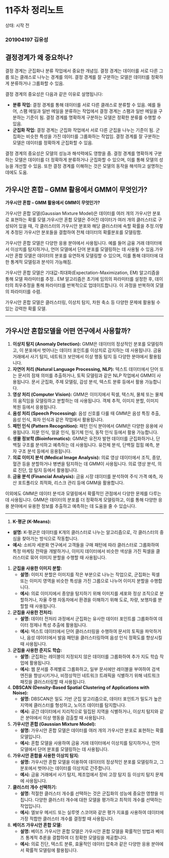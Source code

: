 # 11주차 정리노트

상태: 시작 전

### 201904197 김유성

## 결정경계가 왜 중요하나?

결정 경계는 군집화나 분류 작업에서 중요한 개념임. 결정 경계는 데이터를 서로 다른 그룹 또는 클래스로 나누는 경계를 의미. 결정 경계를 잘 구분하는 모델은 데이터를 정확하게 분류하거나 그룹화할 수 있음.

결정 경계의 중요성은 다음과 같은 이유로 설명됩니다:

- **분류 작업:** 결정 경계를 통해 데이터를 서로 다른 클래스로 분류할 수 있음. 예를 들어, 스팸 메일과 일반 메일을 분류하는 작업에서 결정 경계는 스팸과 일반 메일을 구분하는 기준이 됨. 결정 경계를 명확하게 구분하는 모델은 정확한 분류를 수행할 수 있음.
- **군집화 작업:** 결정 경계는 군집화 작업에서 서로 다른 군집을 나누는 기준이 됨. 군집화는 비슷한 특성을 가진 데이터를 그룹화하는 작업임. 결정 경계를 잘 구분하는 모델은 데이터를 정확하게 군집화할 수 있음.

결정 경계의 중요성은 모델의 성능과 해석력에도 영향을 줌. 결정 경계를 명확하게 구분하는 모델은 데이터를 더 정확하게 분류하거나 군집화할 수 있으며, 이를 통해 모델의 성능을 개선할 수 있음. 또한 결정 경계를 이해하는 것은 모델의 동작을 해석하고 설명하는 데에도 도움.

## 가우시안 혼합 – GMM 활용에서 GMM이 무엇인가?

**가우시안 혼합 – GMM 활용에서 GMM이 무엇인가?**

가우시안 혼합 모델(Gaussian Mixture Model)은 데이터를 여러 개의 가우시안 분포로 표현하는 확률 모델.가우시안 혼합 모델은 주어진 데이터가 여러 개의 클러스터로 구성되어 있을 때, 각 클러스터의 가우시안 분포와 해당 클러스터에 속할 확률을 추정.이렇게 추정된 가우시안 분포들을 결합하여 전체 데이터의 확률분포를 모델링함.

가우시안 혼합 모델은 다양한 응용 분야에서 사용됩니다. 예를 들어 금융 거래 데이터에서 이상치를 탐지하거나, 언어 모델에서 단어 분포를 모델링하는 데 사용될 수 있음.가우시안 혼합 모델은 데이터의 분포를 유연하게 모델링할 수 있으며, 이를 통해 데이터에 대한 통계적 모델링과 분석이 가능해짐.

가우시안 혼합 모델은 기대값-최대화(Expectation-Maximization, EM) 알고리즘을 통해 모델 파라미터를 추정.. EM 알고리즘은 초기에 임의의 파라미터를 설정한 후, 데이터의 최우추정을 통해 파라미터를 반복적으로 업데이트합니다. 이 과정을 반복하여 모델의 파라미터를 수렴.

가우시안 혼합 모델은 클러스터링, 이상치 탐지, 차원 축소 등 다양한 문제에 활용될 수 있는 강력한 확률 모델.

---

## 가우시안 혼합모델을 어떤 연구에서 사용할까?

1. **이상치 탐지 (Anomaly Detection):** GMM은 데이터의 정상적인 분포를 모델링하고, 이 분포에서 벗어나는 데이터 포인트를 이상치로 감지하는 데 사용됩니다. 금융 거래에서 사기 탐지, 네트워크 보안에서 이상 행동 탐지 등 다양한 분야에서 활용됩니다.
2. **자연어 처리 (Natural Language Processing, NLP):** 텍스트 데이터에서 단어 또는 문서의 잠재 의미를 추출하거나, 토픽 모델링과 같은 NLP 작업에서 GMM이 사용됩니다. 문서 군집화, 주제 모델링, 감성 분석, 텍스트 분류 등에서 활용 가능합니다.
3. **영상 처리 (Computer Vision):** GMM은 이미지에서 픽셀, 텍스처, 물체 또는 물체의 움직임을 모델링하고 분할하는 데 사용됩니다. 객체 추적, 이미지 분할, 이미지 복원 등에서 응용됩니다.
4. **음성 처리 (Speech Processing):** 음성 신호를 다룰 때 GMM은 음성 특징 추출, 음성 인식, 화자 인식과 같은 작업에서 활용됩니다.
5. **패턴 인식 (Pattern Recognition):** 패턴 인식 분야에서 GMM은 다양한 응용에 사용됩니다. 지문 인식, 얼굴 인식, 필기체 인식, 동작 인식 등에서 활용 가능합니다.
6. **생물 정보학 (Bioinformatics):** GMM은 유전자 발현 데이터를 군집화하거나, 단백질 구조를 분석하고 예측하는 데 사용됩니다. 유전체 분석, 단백질 접힘 예측, 분자 구조 분석 등에서 응용됩니다.
7. **의료 이미지 분석 (Medical Image Analysis):** 의료 영상 데이터에서 조직, 종양, 혈관 등을 분할하거나 병변을 탐지하는 데 GMM이 사용됩니다. 의료 영상 분석, 의료 진단, 암 탐지 등에서 활용됩니다.
8. **금융 분석 (Financial Analysis):** 금융 시장 데이터를 분석하여 주식 가격 예측, 자산 포트폴리오 최적화, 리스크 관리 등에 GMM을 활용합니다.

이외에도 GMM은 데이터 분석과 모델링에서 확률적인 관점에서 다양한 문제를 다루는 데 사용됩니다. GMM은 데이터의 분포를 더 정확하게 모델링하고, 이를 통해 다양한 응용 분야에서 유용한 정보를 추출하고 예측하는 데 도움을 줄 수 있습니다.

---

1. **K-평균 (K-Means):**
- **설명:** K-평균은 데이터를 K개의 클러스터로 나누는 알고리즘으로, 각 클러스터의 중심을 찾아가는 방식으로 작동합니다.
- **예시:** 소비자 세분화 연구에서 고객들을 구매 패턴에 따라 클러스터로 그룹화하여 특정 마케팅 전략을 개발하거나, 이미지 데이터에서 비슷한 색상을 가진 픽셀을 클러스터로 묶어 이미지 분할을 수행할 때 사용됩니다.
1. **군집을 사용한 이미지 분할:**
    - **설명:** 이미지 분할은 이미지를 작은 부분으로 나누는 작업으로, 군집화는 픽셀 또는 이미지 영역을 비슷한 특성을 가진 그룹으로 나누어 이미지 분할을 수행합니다.
    - **예시:** 의료 이미지에서 종양을 탐지하기 위해 이미지를 세포와 정상 조직으로 분할하거나, 자율 주행 자동차에서 환경을 이해하기 위해 도로, 차량, 보행자를 분할할 때 사용됩니다.
2. **군집을 사용한 전처리:**
    - **설명:** 데이터 전처리 과정에서 군집화는 유사한 데이터 포인트를 그룹화하여 데이터 정제나 특성 추출에 활용됩니다.
    - **예시:** 텍스트 데이터에서 단어 클러스터링을 수행하여 문서의 토픽을 파악하거나, 음성 데이터에서 발음 패턴을 클러스터링하여 음성 인식 정확도를 향상시킬 때 사용됩니다.
3. **군집을 사용한 준지도 학습:**
    - **설명:** 군집화는 레이블이 지정되지 않은 데이터를 그룹화하여 추가 지도 학습 작업에 활용됩니다.
    - **예시:** 웹 문서를 주제별로 그룹화하고, 일부 문서에만 레이블을 부여하여 검색 엔진을 향상시키거나, 비정상적인 네트워크 트래픽을 식별하기 위해 네트워크 패킷을 클러스터링할 때 사용됩니다.
4. **DBSCAN (Density-Based Spatial Clustering of Applications with Noise):**
    - **설명:** DBSCAN은 밀도 기반 군집 알고리즘으로, 데이터 포인트가 밀도가 높은 지역에 클러스터를 형성하고, 노이즈 데이터를 탐지합니다.
    - **예시:** 공간 데이터에서 지리적으로 밀집된 지역을 식별하거나, 이상치 탐지와 같은 분야에서 이상 행동을 검출할 때 사용됩니다.
5. **가우시안 혼합 (Gaussian Mixture Model):**
    - **설명:** 가우시안 혼합 모델은 데이터를 여러 개의 가우시안 분포로 표현하는 확률 모델입니다.
    - **예시:** 혼합 모델을 사용하여 금융 거래 데이터에서 이상치를 탐지하거나, 언어 모델에서 단어 분포를 모델링하는 데 사용됩니다.
6. **가우시안 혼합을 사용한 이상치 탐지:**
    - **설명:** 가우시안 혼합 모델을 이용하여 데이터의 정상적인 분포를 모델링하고, 그 분포에서 벗어나는 데이터를 이상치로 간주합니다.
    - **예시:** 금융 거래에서 사기 탐지, 제조업에서 장비 고장 탐지 등 이상치 탐지 문제에 사용됩니다.
7. **클러스터 개수 선택하기:**
    - **설명:** 적절한 클러스터 개수를 선택하는 것은 군집화의 성능에 중요한 영향을 미칩니다. 다양한 클러스터 개수에 대한 모델을 평가하고 최적의 개수를 선택하는 작업입니다.
    - **예시:** 엘보우 메서드 또는 실루엣 스코어와 같은 평가 지표를 사용하여 데이터에 가장 적합한 클러스터 개수를 결정할 때 사용됩니다.
8. **베이즈 가우시안 혼합 모델:**
    - **설명:** 베이즈 가우시안 혼합 모델은 가우시안 혼합 모델을 확률적인 방법과 베이즈 통계적 추론을 결합하여 더 정확한 모델링을 제공합니다.
    - **예시:** 의료 진단, 텍스트 분류, 효율적인 데이터 압축과 같은 다양한 응용 분야에서 확률적 모델링에 활용됩니다.